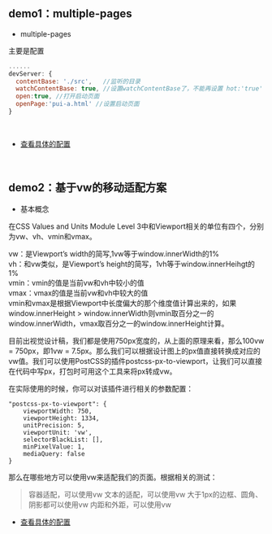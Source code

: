 ## demo1：multiple-pages

- multiple-pages

主要是配置

```javascript
......
devServer: {
  contentBase: './src',   //监听的目录
  watchContentBase: true, //设置watchContentBase了，不能再设置 hot:'true'
  open:true, //打开启动页面 
  openPage:'pui-a.html' //设置启动页面
}

```
&nbsp;
&nbsp;

- [查看具体的配置](./MultiPage/README.md)

&nbsp;
&nbsp;

## demo2：基于vw的移动适配方案

- 基本概念

在CSS Values and Units Module Level 3中和Viewport相关的单位有四个，分别为vw、vh、vmin和vmax。

vw：是Viewport’s width的简写,1vw等于window.innerWidth的1%  
vh：和vw类似，是Viewport’s height的简写，1vh等于window.innerHeihgt的1%  
vmin：vmin的值是当前vw和vh中较小的值  
vmax：vmax的值是当前vw和vh中较大的值  
vmin和vmax是根据Viewport中长度偏大的那个维度值计算出来的，如果window.innerHeight > window.innerWidth则vmin取百分之一的window.innerWidth，vmax取百分之一的window.innerHeight计算。  


目前出视觉设计稿，我们都是使用750px宽度的，从上面的原理来看，那么100vw = 750px，即1vw = 7.5px。那么我们可以根据设计图上的px值直接转换成对应的vw值。我们可以使用PostCSS的插件postcss-px-to-viewport，让我们可以直接在代码中写px，打包时可用这个工具来将px转成vw。

在实际使用的时候，你可以对该插件进行相关的参数配置：

```
"postcss-px-to-viewport": {
    viewportWidth: 750,
    viewportHeight: 1334,
    unitPrecision: 5,
    viewportUnit: 'vw',
    selectorBlackList: [],
    minPixelValue: 1,
    mediaQuery: false
}
```

那么在哪些地方可以使用vw来适配我们的页面。根据相关的测试：

> 容器适配，可以使用vw
> 文本的适配，可以使用vw
> 大于1px的边框、圆角、阴影都可以使用vw
> 内距和外距，可以使用vw

- [查看具体的配置](./vw_webpack/README.md)